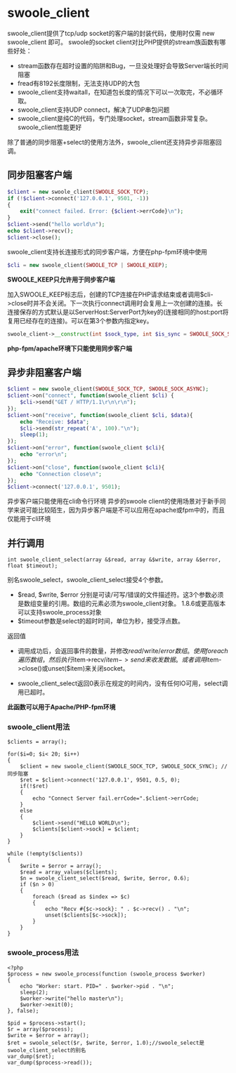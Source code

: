 # swoole_client
swoole_client提供了tcp/udp socket的客户端的封装代码，使用时仅需 new swoole_client 即可。 swoole的socket client对比PHP提供的stream族函数有哪些好处：

* stream函数存在超时设置的陷阱和Bug，一旦没处理好会导致Server端长时间阻塞
* fread有8192长度限制，无法支持UDP的大包
* swoole_client支持waitall，在知道包长度的情况下可以一次取完，不必循环取。
* swoole_client支持UDP connect，解决了UDP串包问题
* swoole_client是纯C的代码，专门处理socket，stream函数非常复杂。swoole_client性能更好

除了普通的同步阻塞+select的使用方法外，swoole_client还支持异步非阻塞回调。

## 同步阻塞客户端

```php
$client = new swoole_client(SWOOLE_SOCK_TCP);
if (!$client->connect('127.0.0.1', 9501, -1))
{
    exit("connect failed. Error: {$client->errCode}\n");
}
$client->send("hello world\n");
echo $client->recv();
$client->close();
```
swoole_client支持长连接形式的同步客户端，方便在php-fpm环境中使用

```php
$cli = new swoole_client(SWOOLE_TCP | SWOOLE_KEEP);
```
**SWOOLE_KEEP只允许用于同步客户端**

加入SWOOLE_KEEP标志后，创建的TCP连接在PHP请求结束或者调用$cli->close时并不会关闭。下一次执行connect调用时会复用上一次创建的连接。长连接保存的方式默认是以ServerHost:ServerPort为key的(连接相同的host:port将复用已经存在的连接)。可以在第3个参数内指定key。
```php
swoole_client->__construct(int $sock_type, int $is_sync = SWOOLE_SOCK_SYNC, string $key);
```
**php-fpm/apache环境下只能使用同步客户端**

## 异步非阻塞客户端
```php
$client = new swoole_client(SWOOLE_SOCK_TCP, SWOOLE_SOCK_ASYNC);
$client->on("connect", function(swoole_client $cli) {
    $cli->send("GET / HTTP/1.1\r\n\r\n");
});
$client->on("receive", function(swoole_client $cli, $data){
    echo "Receive: $data";
    $cli->send(str_repeat('A', 100)."\n");
    sleep(1);
});
$client->on("error", function(swoole_client $cli){
    echo "error\n";
});
$client->on("close", function(swoole_client $cli){
    echo "Connection close\n";
});
$client->connect('127.0.0.1', 9501);
```
异步客户端只能使用在cli命令行环境 异步的swoole client的使用场景对于新手同学来说可能比较陌生，因为异步客户端是不可以应用在apache或fpm中的，而且仅能用于cli环境

## 并行调用
~~~
int swoole_client_select(array &$read, array &$write, array &$error, float $timeout);
~~~

别名swoole_select，swoole_client_select接受4个参数。

* $read, $write, $error 分别是可读/可写/错误的文件描述符。这3个参数必须是数组变量的引用。数组的元素必须为swoole_client对象。 1.8.6或更高版本可以支持swoole_process对象
* $timeout参数是select的超时时间，单位为秒，接受浮点数。

返回值

* 调用成功后，会返回事件的数量，并修改$read/$write/$error数组。使用foreach遍历数组，然后执行$item->recv/$item->send来收发数据。或者调用$item->close()或unset($item)来关闭socket。

* swoole_client_select返回0表示在规定的时间内，没有任何IO可用，select调用已超时。

**此函数可以用于Apache/PHP-fpm环境**

### swoole_client用法
~~~
$clients = array();

for($i=0; $i< 20; $i++)
{
    $client = new swoole_client(SWOOLE_SOCK_TCP, SWOOLE_SOCK_SYNC); //同步阻塞
    $ret = $client->connect('127.0.0.1', 9501, 0.5, 0);
    if(!$ret)
    {
        echo "Connect Server fail.errCode=".$client->errCode;
    }
    else
    {
        $client->send("HELLO WORLD\n");
        $clients[$client->sock] = $client;
    }
}

while (!empty($clients))
{
    $write = $error = array();
    $read = array_values($clients);
    $n = swoole_client_select($read, $write, $error, 0.6);
    if ($n > 0)
    {
        foreach ($read as $index => $c)
        {
            echo "Recv #{$c->sock}: " . $c->recv() . "\n";
            unset($clients[$c->sock]);
        }
    }
}
~~~
### swoole_process用法
~~~
<?php
$process = new swoole_process(function (swoole_process $worker)
{
    echo "Worker: start. PID=" . $worker->pid . "\n";
    sleep(2);
    $worker->write("hello master\n");
    $worker->exit(0);
}, false);

$pid = $process->start();
$r = array($process);
$write = $error = array();
$ret = swoole_select($r, $write, $error, 1.0);//swoole_select是swoole_client_select的别名
var_dump($ret);
var_dump($process->read());
~~~